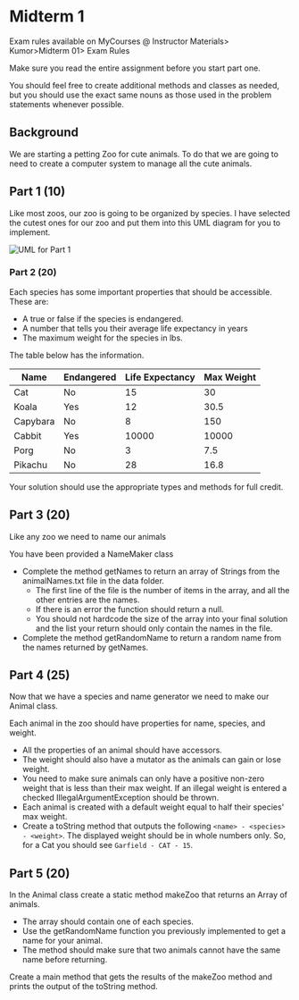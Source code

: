 # Midterm 1

Exam rules available on MyCourses @ Instructor Materials>
Kumor>Midterm 01> Exam Rules

Make sure you read the entire assignment before you start part one.

You should feel free to create additional methods and classes as needed, but you should use the exact same nouns as those used in the problem statements whenever possible.

## Background

We are starting a petting Zoo for cute animals.  To do that we are going to need to create a computer system to manage all the cute animals.

## Part 1 (10)

Like most zoos, our zoo is going to be organized by species.  I have selected the cutest ones for our zoo and put them into this UML diagram for you to implement.

![UML for Part 1](./img/part1.png)

### Part 2 (20)

Each species has some important properties that should be accessible.  These are:

* A true or false if the species is endangered.
* A number that tells you their average life expectancy in years
* The maximum weight for the species in lbs.

The table below has the information.  

| Name | Endangered | Life Expectancy | Max Weight |
| -- | --  | -- | -- |
| Cat | No | 15 | 30 |
| Koala | Yes | 12 | 30.5 |
| Capybara | No | 8 | 150 |
| Cabbit | Yes | 10000 | 10000 |
| Porg | No | 3 | 7.5 |
| Pikachu | No | 28 | 16.8 |

Your solution should use the appropriate types and methods for full credit.

## Part 3 (20)

Like any zoo we need to name our animals

You have been provided a NameMaker class

* Complete the method getNames to return an array of Strings from the animalNames.txt file in the data folder.  
  * The first line of the file is the number of items in the array, and all the other entries are the names.  
  * If there is an error the function should return a null.
  * You should not hardcode the size of the array into your final solution and the list your return should only contain the names in the file.
* Complete the method getRandomName to return a random name from the names returned by getNames.

## Part 4 (25)

Now that we have a species and name generator we need to make our Animal class.

Each animal in the zoo should have properties for name, species, and weight.

* All the properties of an animal should have accessors.
* The weight should also have a mutator as the animals can gain or lose weight.  
* You need to make sure animals can only have a positive non-zero weight that is less than their max weight.  If an illegal weight is entered a checked IllegalArgumentException should be thrown.
* Each animal is created with a default weight equal to half their species' max weight.
* Create a toString method that outputs the following `<name> - <species> - <weight>`.  The displayed weight should be in whole numbers only.  So, for a Cat you should see `Garfield - CAT - 15`.

## Part 5 (20)

In the Animal class create a static method makeZoo that returns an Array of animals.

* The array should contain one of each species.  
* Use the getRandomName function you previously implemented to get a name for your animal.
* The method should make sure that two animals cannot have the same name before returning.

Create a main method that gets the results of the makeZoo method and prints the output of the toString method.  
